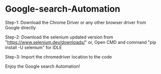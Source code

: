 # Google-search-Automation
Step-1:  Download the Chrome Driver or any other browser driver from Google directly

Step-2:  Download the selenium updated version from "https://www.selenium.dev/downloads/" or,
         Open CMD and command "pip install -U selenium" for IDLE
         
Step-3:  Import the chromedriver location to the code

Enjoy the Google search Automation!
